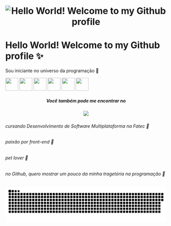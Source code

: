 <h1 align="center">
<img src="https://img.shields.io/badge/Hello%20World!-Welcome%20to%20my%20Github%20profile-brightgreen?style=for-the-badge&logo=github" alt="Hello World! Welcome to my Github profile">
</h1


<div align='center'>
<h1>Hello World! Welcome to my Github profile ✨ </h1>
<p>Sou iniciante no universo da programação 💜</p>
</div>


  <div align='center' style="display: inline">
    <img width='40' height='40' src="https://cdn.jsdelivr.net/gh/devicons/devicon@latest/icons/java/java-original-wordmark.svg" />
    <img width='40' height='40' src="https://cdn.jsdelivr.net/gh/devicons/devicon@latest/icons/javascript/javascript-original.svg" />
    <img width='40' height='40' src="https://cdn.jsdelivr.net/gh/devicons/devicon@latest/icons/css3/css3-original-wordmark.svg" />
    <img width='40' height='40' src="https://cdn.jsdelivr.net/gh/devicons/devicon@latest/icons/html5/html5-original.svg" />
    <img width='40' height='40' src="https://cdn.jsdelivr.net/gh/devicons/devicon@latest/icons/cplusplus/cplusplus-original.svg" />
    <img width='40' height='40' src="https://cdn.jsdelivr.net/gh/devicons/devicon@latest/icons/mysql/mysql-plain-wordmark.svg" />     
  </div>

  <div align='center'>
  <h5>Você também pode me encontrar no</h5>
  <a href="https://www.linkedin.com/in/beatriz-martins-10343713b/" target="_blank"><img src="https://img.shields.io/badge/linkedin-%230077B5.svg?style=for-the-badge&logo=linkedin&logoColor=white"/></a>
  </div>

<section>
   <h6>cursando Desenvolvimento de Software Multiplataforma na Fatec 📘</h6>
   <h6>paixão por front-end 💜</h6>
   <h6>pet lover 🐶</h6>
   <h6>no Github, quero mostrar um pouco da minha tragetória na programação 🚀 </h6>
</section>

![snake gif](https://github.com/beamrt/beamrt/blob/output/github-contribution-grid-snake.svg)
